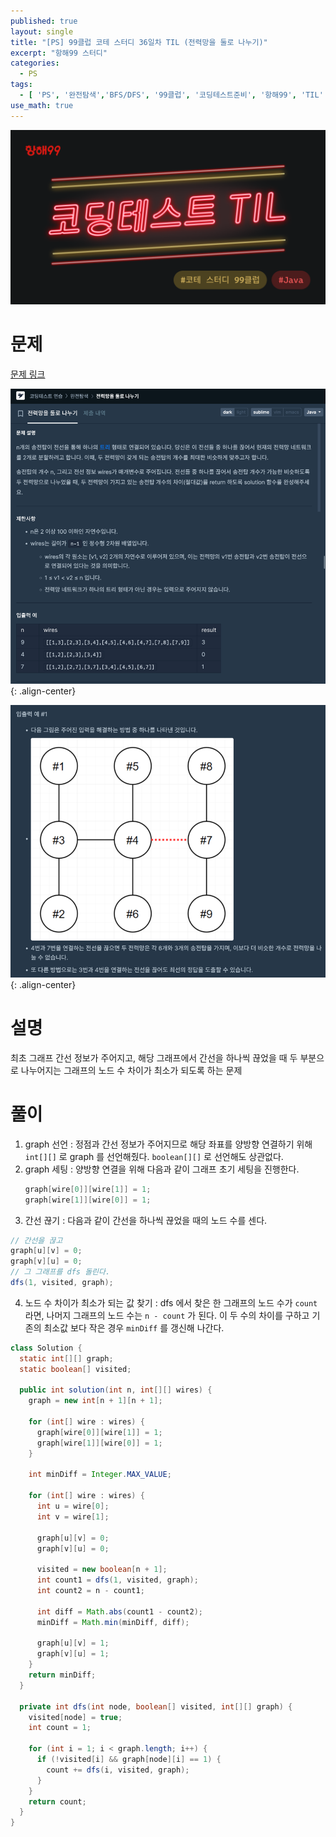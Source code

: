 ```yaml
---
published: true
layout: single
title: "[PS] 99클럽 코테 스터디 36일차 TIL (전력망을 둘로 나누기)"
excerpt: "항해99 스터디"
categories:
  - PS
tags:
  - [ 'PS', '완전탐색','BFS/DFS', '99클럽', '코딩테스트준비', '항해99', 'TIL' ]
use_math: true
---
```



![img_3.png](https://github.com/zhtmr/static-files-for-posting/blob/main/static-files-for-posting/20240722/99club_TIL_thumbnail/%EA%B8%B0%EB%B3%B8%ED%98%951_java.png?raw=true)

# 문제

[문제 링크](https://school.programmers.co.kr/learn/courses/30/lessons/86971)

![img_3.png](https://github.com/zhtmr/static-files-for-posting/blob/main/static-files-for-posting/20240826/ex.png?raw=true){: .align-center}

![img_3.png](https://github.com/zhtmr/static-files-for-posting/blob/main/static-files-for-posting/20240826/ex2.png?raw=true){: .align-center}

# 설명
최초 그래프 간선 정보가 주어지고, 해당 그래프에서 간선을 하나씩 끊었을 때 두 부분으로 나누어지는 그래프의 노드 수 차이가 최소가 되도록 하는 문제

# 풀이

1. graph 선언 : 정점과 간선 정보가 주어지므로 해당 좌표를 양방향 연결하기 위해 `int[][]` 로 graph 를 선언해줬다. `boolean[][]` 로 선언해도 상관없다.
2. graph 세팅 : 양방향 연결을 위해 다음과 같이 그래프 초기 세팅을 진행한다.
   ```java
   graph[wire[0]][wire[1]] = 1;
   graph[wire[1]][wire[0]] = 1;
   ```
3. 간선 끊기 : 다음과 같이 간선을 하나씩 끊었을 때의 노드 수를 센다. 
```java
// 간선을 끊고
graph[u][v] = 0;
graph[v][u] = 0;
// 그 그래프를 dfs 돌린다.
dfs(1, visited, graph);
```
4. 노드 수 차이가 최소가 되는 값 찾기 : dfs 에서 찾은 한 그래프의 노드 수가 `count` 라면, 나머지 그래프의 노드 수는 `n - count` 가 된다.
이 두 수의 차이를 구하고 기존의 최소값 보다 작은 경우 `minDiff` 를 갱신해 나간다.

 
```java
class Solution {
  static int[][] graph;
  static boolean[] visited;

  public int solution(int n, int[][] wires) {
    graph = new int[n + 1][n + 1];

    for (int[] wire : wires) {
      graph[wire[0]][wire[1]] = 1;
      graph[wire[1]][wire[0]] = 1;
    }

    int minDiff = Integer.MAX_VALUE;

    for (int[] wire : wires) {
      int u = wire[0];
      int v = wire[1];

      graph[u][v] = 0;
      graph[v][u] = 0;

      visited = new boolean[n + 1];
      int count1 = dfs(1, visited, graph);
      int count2 = n - count1;

      int diff = Math.abs(count1 - count2);
      minDiff = Math.min(minDiff, diff);

      graph[u][v] = 1;
      graph[v][u] = 1;
    }
    return minDiff;
  }

  private int dfs(int node, boolean[] visited, int[][] graph) {
    visited[node] = true;
    int count = 1;

    for (int i = 1; i < graph.length; i++) {
      if (!visited[i] && graph[node][i] == 1) {
        count += dfs(i, visited, graph);
      }
    }
    return count;
  }
}
```
